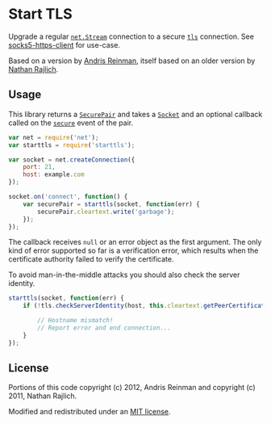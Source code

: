 # Start TLS #

Upgrade a regular [`net.Stream`](http://nodejs.org/api/net.html#net_class_net_socket) connection to a secure [`tls`](http://nodejs.org/api/tls.html) connection. See [socks5-https-client](https://github.com/mattcg/socks5-https-client) for use-case.

Based on a version by [Andris Reinman](https://github.com/andris9/rai/blob/master/lib/starttls.js), itself based on an older version by [Nathan Rajlich](https://gist.github.com/TooTallNate/848444).

## Usage ##

This library returns a [`SecurePair`](http://nodejs.org/api/tls.html#tls_class_securepair) and takes a [`Socket`](http://nodejs.org/api/net.html#net_class_net_socket) and an optional callback called on the [`secure`](http://nodejs.org/api/tls.html#tls_event_secure) event of the pair.

```javascript
var net = require('net');
var starttls = require('starttls');

var socket = net.createConnection({
	port: 21,
	host: example.com
});

socket.on('connect', function() {
	var securePair = starttls(socket, function(err) {
		securePair.cleartext.write('garbage');
	});
});
```

The callback receives `null` or an error object as the first argument. The only kind of error supported so far is a verification error, which results when the certificate authority failed to verify the certificate.

To avoid man-in-the-middle attacks you should also check the server identity.

```javascript
starttls(socket, function(err) {
	if (!tls.checkServerIdentity(host, this.cleartext.getPeerCertificate())) {

		// Hostname mismatch!
		// Report error and end connection...
	}
});
```

## License ##

Portions of this code copyright (c) 2012, Andris Reinman and copyright (c) 2011, Nathan Rajlich.

Modified and redistributed under an [MIT license](https://github.com/andris9/rai/blob/master/LICENSE).
